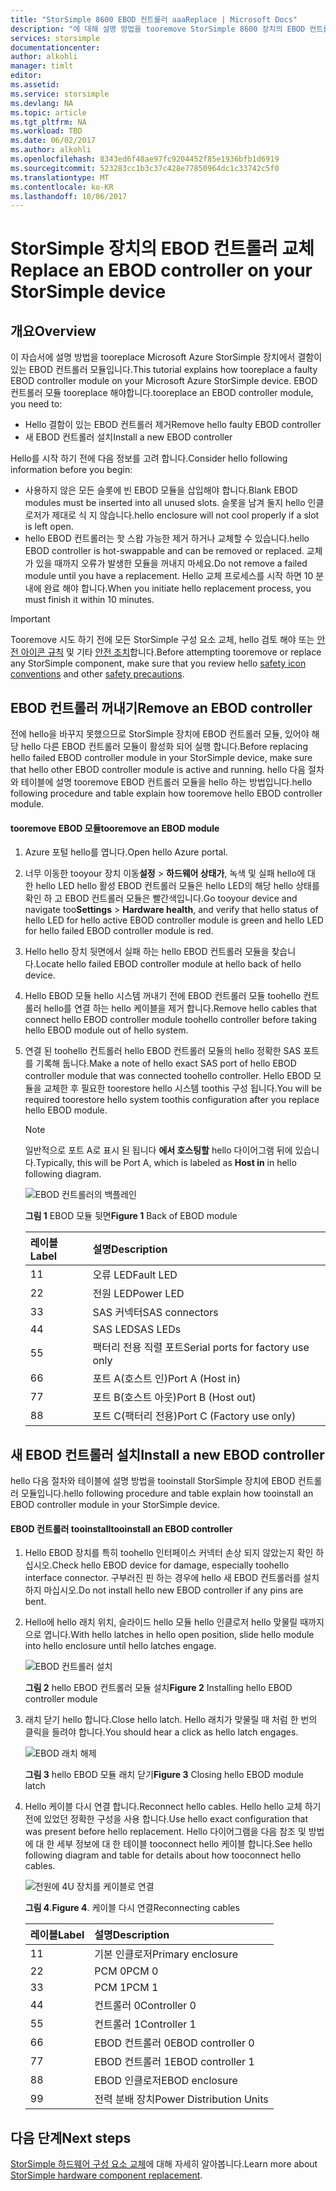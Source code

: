 ```yaml
---
title: "StorSimple 8600 EBOD 컨트롤러 aaaReplace | Microsoft Docs"
description: "에 대해 설명 방법을 tooremove StorSimple 8600 장치의 EBOD 컨트롤러를 하나 또는 둘 다를 바꿉니다."
services: storsimple
documentationcenter: 
author: alkohli
manager: timlt
editor: 
ms.assetid: 
ms.service: storsimple
ms.devlang: NA
ms.topic: article
ms.tgt_pltfrm: NA
ms.workload: TBD
ms.date: 06/02/2017
ms.author: alkohli
ms.openlocfilehash: 8343ed6f48ae97fc9204452f85e1936bfb1d6919
ms.sourcegitcommit: 523283cc1b3c37c428e77850964dc1c33742c5f0
ms.translationtype: MT
ms.contentlocale: ko-KR
ms.lasthandoff: 10/06/2017
---
```

# <a name="replace-an-ebod-controller-on-your-storsimple-device"></a><span data-ttu-id="c44cf-103">StorSimple 장치의 EBOD 컨트롤러 교체</span><span class="sxs-lookup"><span data-stu-id="c44cf-103">Replace an EBOD controller on your StorSimple device</span></span>

## <a name="overview"></a><span data-ttu-id="c44cf-104">개요</span><span class="sxs-lookup"><span data-stu-id="c44cf-104">Overview</span></span>
<span data-ttu-id="c44cf-105">이 자습서에 설명 방법을 tooreplace Microsoft Azure StorSimple 장치에서 결함이 있는 EBOD 컨트롤러 모듈입니다.</span><span class="sxs-lookup"><span data-stu-id="c44cf-105">This tutorial explains how tooreplace a faulty EBOD controller module on your Microsoft Azure StorSimple device.</span></span> <span data-ttu-id="c44cf-106">EBOD 컨트롤러 모듈 tooreplace 해야합니다.</span><span class="sxs-lookup"><span data-stu-id="c44cf-106">tooreplace an EBOD controller module, you need to:</span></span>

* <span data-ttu-id="c44cf-107">Hello 결함이 있는 EBOD 컨트롤러 제거</span><span class="sxs-lookup"><span data-stu-id="c44cf-107">Remove hello faulty EBOD controller</span></span>
* <span data-ttu-id="c44cf-108">새 EBOD 컨트롤러 설치</span><span class="sxs-lookup"><span data-stu-id="c44cf-108">Install a new EBOD controller</span></span>

<span data-ttu-id="c44cf-109">Hello를 시작 하기 전에 다음 정보를 고려 합니다.</span><span class="sxs-lookup"><span data-stu-id="c44cf-109">Consider hello following information before you begin:</span></span>

* <span data-ttu-id="c44cf-110">사용하지 않은 모든 슬롯에 빈 EBOD 모듈을 삽입해야 합니다.</span><span class="sxs-lookup"><span data-stu-id="c44cf-110">Blank EBOD modules must be inserted into all unused slots.</span></span> <span data-ttu-id="c44cf-111">슬롯을 남겨 둘지 hello 인클로저가 제대로 식 지 않습니다.</span><span class="sxs-lookup"><span data-stu-id="c44cf-111">hello enclosure will not cool properly if a slot is left open.</span></span>
* <span data-ttu-id="c44cf-112">hello EBOD 컨트롤러는 핫 스왑 가능한 제거 하거나 교체할 수 있습니다.</span><span class="sxs-lookup"><span data-stu-id="c44cf-112">hello EBOD controller is hot-swappable and can be removed or replaced.</span></span> <span data-ttu-id="c44cf-113">교체가 있을 때까지 오류가 발생한 모듈을 꺼내지 마세요.</span><span class="sxs-lookup"><span data-stu-id="c44cf-113">Do not remove a failed module until you have a replacement.</span></span> <span data-ttu-id="c44cf-114">Hello 교체 프로세스를 시작 하면 10 분 내에 완료 해야 합니다.</span><span class="sxs-lookup"><span data-stu-id="c44cf-114">When you initiate hello replacement process, you must finish it within 10 minutes.</span></span>

> [!IMPORTANT]
> <span data-ttu-id="c44cf-115">Tooremove 시도 하기 전에 모든 StorSimple 구성 요소 교체, hello 검토 해야 또는 [안전 아이콘 규칙](storsimple-safety.md#safety-icon-conventions) 및 기타 [안전 조치](storsimple-safety.md)합니다.</span><span class="sxs-lookup"><span data-stu-id="c44cf-115">Before attempting tooremove or replace any StorSimple component, make sure that you review hello [safety icon conventions](storsimple-safety.md#safety-icon-conventions) and other [safety precautions](storsimple-safety.md).</span></span>

## <a name="remove-an-ebod-controller"></a><span data-ttu-id="c44cf-116">EBOD 컨트롤러 꺼내기</span><span class="sxs-lookup"><span data-stu-id="c44cf-116">Remove an EBOD controller</span></span>
<span data-ttu-id="c44cf-117">전에 hello을 바꾸지 못했으므로 StorSimple 장치에 EBOD 컨트롤러 모듈, 있어야 해당 hello 다른 EBOD 컨트롤러 모듈이 활성화 되어 실행 합니다.</span><span class="sxs-lookup"><span data-stu-id="c44cf-117">Before replacing hello failed EBOD controller module in your StorSimple device, make sure that hello other EBOD controller module is active and running.</span></span> <span data-ttu-id="c44cf-118">hello 다음 절차와 테이블에 설명 tooremove EBOD 컨트롤러 모듈을 hello 하는 방법입니다.</span><span class="sxs-lookup"><span data-stu-id="c44cf-118">hello following procedure and table explain how tooremove hello EBOD controller module.</span></span>

#### <a name="tooremove-an-ebod-module"></a><span data-ttu-id="c44cf-119">tooremove EBOD 모듈</span><span class="sxs-lookup"><span data-stu-id="c44cf-119">tooremove an EBOD module</span></span>
1. <span data-ttu-id="c44cf-120">Azure 포털 hello를 엽니다.</span><span class="sxs-lookup"><span data-stu-id="c44cf-120">Open hello Azure portal.</span></span>
2. <span data-ttu-id="c44cf-121">너무 이동한 tooyour 장치 이동**설정** > **하드웨어 상태가**, 녹색 및 실패 hello에 대 한 hello LED hello 활성 EBOD 컨트롤러 모듈은 hello LED의 해당 hello 상태를 확인 하 고 EBOD 컨트롤러 모듈은 빨간색입니다.</span><span class="sxs-lookup"><span data-stu-id="c44cf-121">Go tooyour device and navigate too**Settings** > **Hardware health**, and verify that hello status of hello LED for hello active EBOD controller module is green and hello LED for hello failed EBOD controller module is red.</span></span>
3. <span data-ttu-id="c44cf-122">Hello hello 장치 뒷면에서 실패 하는 hello EBOD 컨트롤러 모듈을 찾습니다.</span><span class="sxs-lookup"><span data-stu-id="c44cf-122">Locate hello failed EBOD controller module at hello back of hello device.</span></span>
4. <span data-ttu-id="c44cf-123">Hello EBOD 모듈 hello 시스템 꺼내기 전에 EBOD 컨트롤러 모듈 toohello 컨트롤러 hello를 연결 하는 hello 케이블을 제거 합니다.</span><span class="sxs-lookup"><span data-stu-id="c44cf-123">Remove hello cables that connect hello EBOD controller module toohello controller before taking hello EBOD module out of hello system.</span></span>
5. <span data-ttu-id="c44cf-124">연결 된 toohello 컨트롤러 hello EBOD 컨트롤러 모듈의 hello 정확한 SAS 포트를 기록해 둡니다.</span><span class="sxs-lookup"><span data-stu-id="c44cf-124">Make a note of hello exact SAS port of hello EBOD controller module that was connected toohello controller.</span></span> <span data-ttu-id="c44cf-125">Hello EBOD 모듈을 교체한 후 필요한 toorestore hello 시스템 toothis 구성 됩니다.</span><span class="sxs-lookup"><span data-stu-id="c44cf-125">You will be required toorestore hello system toothis configuration after you replace hello EBOD module.</span></span>
   
   > [!NOTE]
   > <span data-ttu-id="c44cf-126">일반적으로 포트 A로 표시 된 됩니다 **에서 호스팅할** hello 다이어그램 뒤에 있습니다.</span><span class="sxs-lookup"><span data-stu-id="c44cf-126">Typically, this will be Port A, which is labeled as **Host in** in hello following diagram.</span></span>
   
    ![EBOD 컨트롤러의 백플레인](./media/storsimple-ebod-controller-replacement/IC741049.png)
   
     <span data-ttu-id="c44cf-128">**그림 1** EBOD 모듈 뒷면</span><span class="sxs-lookup"><span data-stu-id="c44cf-128">**Figure 1** Back of EBOD module</span></span>
   
   | <span data-ttu-id="c44cf-129">레이블</span><span class="sxs-lookup"><span data-stu-id="c44cf-129">Label</span></span> | <span data-ttu-id="c44cf-130">설명</span><span class="sxs-lookup"><span data-stu-id="c44cf-130">Description</span></span> |
   |:--- |:--- |
   | <span data-ttu-id="c44cf-131">1</span><span class="sxs-lookup"><span data-stu-id="c44cf-131">1</span></span> |<span data-ttu-id="c44cf-132">오류 LED</span><span class="sxs-lookup"><span data-stu-id="c44cf-132">Fault LED</span></span> |
   | <span data-ttu-id="c44cf-133">2</span><span class="sxs-lookup"><span data-stu-id="c44cf-133">2</span></span> |<span data-ttu-id="c44cf-134">전원 LED</span><span class="sxs-lookup"><span data-stu-id="c44cf-134">Power LED</span></span> |
   | <span data-ttu-id="c44cf-135">3</span><span class="sxs-lookup"><span data-stu-id="c44cf-135">3</span></span> |<span data-ttu-id="c44cf-136">SAS 커넥터</span><span class="sxs-lookup"><span data-stu-id="c44cf-136">SAS connectors</span></span> |
   | <span data-ttu-id="c44cf-137">4</span><span class="sxs-lookup"><span data-stu-id="c44cf-137">4</span></span> |<span data-ttu-id="c44cf-138">SAS LED</span><span class="sxs-lookup"><span data-stu-id="c44cf-138">SAS LEDs</span></span> |
   | <span data-ttu-id="c44cf-139">5</span><span class="sxs-lookup"><span data-stu-id="c44cf-139">5</span></span> |<span data-ttu-id="c44cf-140">팩터리 전용 직렬 포트</span><span class="sxs-lookup"><span data-stu-id="c44cf-140">Serial ports for factory use only</span></span> |
   | <span data-ttu-id="c44cf-141">6</span><span class="sxs-lookup"><span data-stu-id="c44cf-141">6</span></span> |<span data-ttu-id="c44cf-142">포트 A(호스트 인)</span><span class="sxs-lookup"><span data-stu-id="c44cf-142">Port A (Host in)</span></span> |
   | <span data-ttu-id="c44cf-143">7</span><span class="sxs-lookup"><span data-stu-id="c44cf-143">7</span></span> |<span data-ttu-id="c44cf-144">포트 B(호스트 아웃)</span><span class="sxs-lookup"><span data-stu-id="c44cf-144">Port B (Host out)</span></span> |
   | <span data-ttu-id="c44cf-145">8</span><span class="sxs-lookup"><span data-stu-id="c44cf-145">8</span></span> |<span data-ttu-id="c44cf-146">포트 C(팩터리 전용)</span><span class="sxs-lookup"><span data-stu-id="c44cf-146">Port C (Factory use only)</span></span> |

## <a name="install-a-new-ebod-controller"></a><span data-ttu-id="c44cf-147">새 EBOD 컨트롤러 설치</span><span class="sxs-lookup"><span data-stu-id="c44cf-147">Install a new EBOD controller</span></span>
<span data-ttu-id="c44cf-148">hello 다음 절차와 테이블에 설명 방법을 tooinstall StorSimple 장치에 EBOD 컨트롤러 모듈입니다.</span><span class="sxs-lookup"><span data-stu-id="c44cf-148">hello following procedure and table explain how tooinstall an EBOD controller module in your StorSimple device.</span></span>

#### <a name="tooinstall-an-ebod-controller"></a><span data-ttu-id="c44cf-149">EBOD 컨트롤러 tooinstall</span><span class="sxs-lookup"><span data-stu-id="c44cf-149">tooinstall an EBOD controller</span></span>
1. <span data-ttu-id="c44cf-150">Hello EBOD 장치를 특히 toohello 인터페이스 커넥터 손상 되지 않았는지 확인 하십시오.</span><span class="sxs-lookup"><span data-stu-id="c44cf-150">Check hello EBOD device for damage, especially toohello interface connector.</span></span> <span data-ttu-id="c44cf-151">구부러진 핀 하는 경우에 hello 새 EBOD 컨트롤러를 설치 하지 마십시오.</span><span class="sxs-lookup"><span data-stu-id="c44cf-151">Do not install hello new EBOD controller if any pins are bent.</span></span>
2. <span data-ttu-id="c44cf-152">Hello에 hello 래치 위치, 슬라이드 hello 모듈 hello 인클로저 hello 맞물릴 때까지으로 엽니다.</span><span class="sxs-lookup"><span data-stu-id="c44cf-152">With hello latches in hello open position, slide hello module into hello enclosure until hello latches engage.</span></span>
   
    ![EBOD 컨트롤러 설치](./media/storsimple-ebod-controller-replacement/IC741050.png)
   
    <span data-ttu-id="c44cf-154">**그림 2** hello EBOD 컨트롤러 모듈 설치</span><span class="sxs-lookup"><span data-stu-id="c44cf-154">**Figure 2**  Installing hello EBOD controller module</span></span>
3. <span data-ttu-id="c44cf-155">래치 닫기 hello 합니다.</span><span class="sxs-lookup"><span data-stu-id="c44cf-155">Close hello latch.</span></span> <span data-ttu-id="c44cf-156">Hello 래치가 맞물릴 때 처럼 한 번의 클릭을 들려야 합니다.</span><span class="sxs-lookup"><span data-stu-id="c44cf-156">You should hear a click as hello latch engages.</span></span>
   
    ![EBOD 래치 해제](./media/storsimple-ebod-controller-replacement/IC741047.png)
   
    <span data-ttu-id="c44cf-158">**그림 3** hello EBOD 모듈 래치 닫기</span><span class="sxs-lookup"><span data-stu-id="c44cf-158">**Figure 3**  Closing hello EBOD module latch</span></span>
4. <span data-ttu-id="c44cf-159">Hello 케이블 다시 연결 합니다.</span><span class="sxs-lookup"><span data-stu-id="c44cf-159">Reconnect hello cables.</span></span> <span data-ttu-id="c44cf-160">Hello hello 교체 하기 전에 있었던 정확한 구성을 사용 합니다.</span><span class="sxs-lookup"><span data-stu-id="c44cf-160">Use hello exact configuration that was present before hello replacement.</span></span> <span data-ttu-id="c44cf-161">Hello 다이어그램을 다음 참조 및 방법에 대 한 세부 정보에 대 한 테이블 tooconnect hello 케이블 합니다.</span><span class="sxs-lookup"><span data-stu-id="c44cf-161">See hello following diagram and table for details about how tooconnect hello cables.</span></span>
   
    ![전원에 4U 장치를 케이블로 연결](./media/storsimple-ebod-controller-replacement/IC770723.png)
   
    <span data-ttu-id="c44cf-163">**그림 4**.</span><span class="sxs-lookup"><span data-stu-id="c44cf-163">**Figure 4**.</span></span> <span data-ttu-id="c44cf-164">케이블 다시 연결</span><span class="sxs-lookup"><span data-stu-id="c44cf-164">Reconnecting cables</span></span>
   
   | <span data-ttu-id="c44cf-165">레이블</span><span class="sxs-lookup"><span data-stu-id="c44cf-165">Label</span></span> | <span data-ttu-id="c44cf-166">설명</span><span class="sxs-lookup"><span data-stu-id="c44cf-166">Description</span></span> |
   |:--- |:--- |
   | <span data-ttu-id="c44cf-167">1</span><span class="sxs-lookup"><span data-stu-id="c44cf-167">1</span></span> |<span data-ttu-id="c44cf-168">기본 인클로저</span><span class="sxs-lookup"><span data-stu-id="c44cf-168">Primary enclosure</span></span> |
   | <span data-ttu-id="c44cf-169">2</span><span class="sxs-lookup"><span data-stu-id="c44cf-169">2</span></span> |<span data-ttu-id="c44cf-170">PCM 0</span><span class="sxs-lookup"><span data-stu-id="c44cf-170">PCM 0</span></span> |
   | <span data-ttu-id="c44cf-171">3</span><span class="sxs-lookup"><span data-stu-id="c44cf-171">3</span></span> |<span data-ttu-id="c44cf-172">PCM 1</span><span class="sxs-lookup"><span data-stu-id="c44cf-172">PCM 1</span></span> |
   | <span data-ttu-id="c44cf-173">4</span><span class="sxs-lookup"><span data-stu-id="c44cf-173">4</span></span> |<span data-ttu-id="c44cf-174">컨트롤러 0</span><span class="sxs-lookup"><span data-stu-id="c44cf-174">Controller 0</span></span> |
   | <span data-ttu-id="c44cf-175">5</span><span class="sxs-lookup"><span data-stu-id="c44cf-175">5</span></span> |<span data-ttu-id="c44cf-176">컨트롤러 1</span><span class="sxs-lookup"><span data-stu-id="c44cf-176">Controller 1</span></span> |
   | <span data-ttu-id="c44cf-177">6</span><span class="sxs-lookup"><span data-stu-id="c44cf-177">6</span></span> |<span data-ttu-id="c44cf-178">EBOD 컨트롤러 0</span><span class="sxs-lookup"><span data-stu-id="c44cf-178">EBOD controller 0</span></span> |
   | <span data-ttu-id="c44cf-179">7</span><span class="sxs-lookup"><span data-stu-id="c44cf-179">7</span></span> |<span data-ttu-id="c44cf-180">EBOD 컨트롤러 1</span><span class="sxs-lookup"><span data-stu-id="c44cf-180">EBOD controller 1</span></span> |
   | <span data-ttu-id="c44cf-181">8</span><span class="sxs-lookup"><span data-stu-id="c44cf-181">8</span></span> |<span data-ttu-id="c44cf-182">EBOD 인클로저</span><span class="sxs-lookup"><span data-stu-id="c44cf-182">EBOD enclosure</span></span> |
   | <span data-ttu-id="c44cf-183">9</span><span class="sxs-lookup"><span data-stu-id="c44cf-183">9</span></span> |<span data-ttu-id="c44cf-184">전력 분배 장치</span><span class="sxs-lookup"><span data-stu-id="c44cf-184">Power Distribution Units</span></span> |

## <a name="next-steps"></a><span data-ttu-id="c44cf-185">다음 단계</span><span class="sxs-lookup"><span data-stu-id="c44cf-185">Next steps</span></span>
<span data-ttu-id="c44cf-186">[StorSimple 하드웨어 구성 요소 교체](storsimple-8000-hardware-component-replacement.md)에 대해 자세히 알아봅니다.</span><span class="sxs-lookup"><span data-stu-id="c44cf-186">Learn more about [StorSimple hardware component replacement](storsimple-8000-hardware-component-replacement.md).</span></span>

